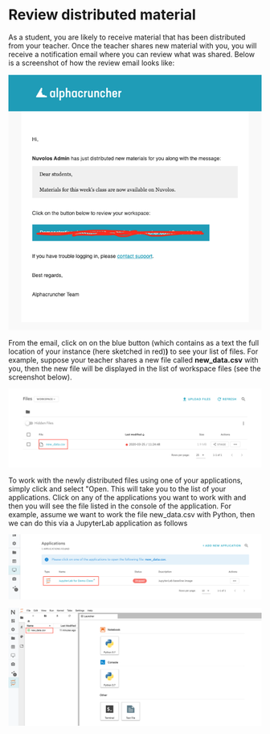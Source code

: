 # Review distributed material

As a student, you are likely to receive material that has been distributed from your teacher. Once the teacher shares new material with you, you will receive a notification email where you can review what was shared. Below is a screenshot of how the review email looks like:

![](../../.gitbook/assets/screen-shot-2020-03-25-at-12.26.05-pm%20%281%29.png)

From the email, click on on the blue button \(which contains as a text the full location of your instance \(here sketched in red\)**\)** to see your list of files. For example, suppose your teacher shares a new file called **new\_data.csv** with you, then the new file will be displayed in the list of workspace files \(see the screenshot below\).

![](../../.gitbook/assets/screen-shot-2020-03-25-at-12.29.53-pm.png)

To work with the newly distributed files using one of your applications, simply click and select "Open. This will take you to the list of your applications. Click on any of the applications you want to work with and then you will see the file listed in the console of the application. For example, assume we want to work the file new\_data.csv with Python, then we can do this via a JupyterLab application as follows

![](../../.gitbook/assets/screen-shot-2020-03-25-at-12.32.05-pm.png)

![](../../.gitbook/assets/screen-shot-2020-03-25-at-12.35.52-pm.png)

